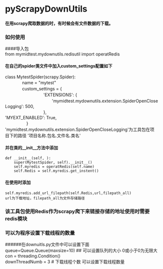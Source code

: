 # pyScrapyDownUtils
#### 在用scrapy爬取数据的时，有时候会有文件数据的下载。
### 如何使用
####导入包  
        from mymidtest.mydownutils.redisutil import operatRedis  
#### 在自己的spider类文件中加入custom_settings配置如下  
class MytestSpider(scrapy.Spider):  
　　　　name = "mytest"  
　　　　custom_settings = {  
　　　　　　　　　'EXTENSIONS': {  
　　　　　　　　　　　'mymidtest.mydownutils.extension.SpiderOpenCloseLogging': 500,  
　　　　　　　　　},  
	'MYEXT_ENABLED': True,  
　　　　　}  
'mymidtest.mydownutils.extension.SpiderOpenCloseLogging'为工具包在项目下的路径
'项目名称.包名.文件名.类名'  
#### 并在类的__init__方法中添加  
    def __init__(self, ):
        super(MytestSpider, self).__init__()
        self.myredis = operatRedis(self.name)
        self.Redis = self.myredis.get_instent()
####  在使用时添加
	self.myredis.add_url_filepath(self.Redis,url,filepath_all)
	url为下载地址，filepath_all为文件存储路径

### 该工具包使用Redis作为scrapy爬下来链接存储的地址使用时需要redis模块
### 可以为程序设置下载线程的数量
######在downuitls.py文件中可以设置下面  
	queue=Queue.Queue(maxsize=10) ## 可以设置队列的大小  0或小于0为无限大  
	con = threading.Condition()  
	downThreadNumb = 3  # 下载线程个数  可以设置下载线程数量 















	
